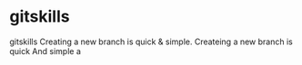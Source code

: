 # gitskills
gitskills
Creating a new branch is quick & simple.
Createing a new branch is quick And simple
a

